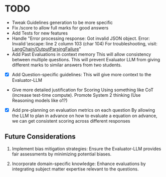 # TODO

- Tweak Guidelines generation to be more specific
- Fix /score to allow full marks for good answers
- Add Tests for new features
- Handle "Error processing response: Got invalid JSON object. Error: Invalid \escape: line 2 column 103 (char 104)
For troubleshooting, visit: [LangChain/OutputParsingFailure](https://python.langchain.com/docs/troubleshooting/errors/OUTPUT_PARSING_FAILURE)"
- Add Past Evaluations in context memory
This will allow consistency between multiple questions.
This will prevent Evaluator LLM from giving different marks to similar answers from two students.
- [x] Add Question-specific guidelines:
This will give more context to the Evaluator-LLM
- Give more detailed justification for Scoring
Using something like CoT (increase test-time compute). Promote System 2 thinking
(Use Reasoning models like o1?)

- [x] Add pre-planning on evaluation metrics on each question
By allowing the LLM to plan in advance on how to evaluate a equation on advance,
we can get consistent scoring across different responses

## Future Considerations

1. Implement bias mitigation strategies:
   Ensure the Evaluator-LLM provides fair assessments by minimizing potential biases.

2. Incorporate domain-specific knowledge:
   Enhance evaluations by integrating subject matter expertise relevant to the questions.
